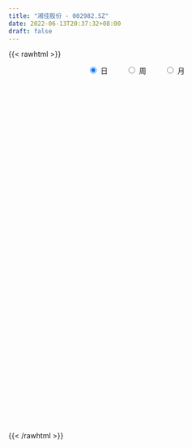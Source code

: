 ```yaml
---
title: "湘佳股份 - 002982.SZ"
date: 2022-06-13T20:37:32+08:00
draft: false
---
```

{{< rawhtml >}}
    <div style="text-align: center">
        <label style="padding: 1rem;"><input style="margin-right: .5rem" type="radio" name="period" value="D" checked onclick="period_change(this)">日</label>
        <label style="padding: 1rem;"><input style="margin-right: .5rem" type="radio" name="period" value="W" onclick="period_change(this)">周</label>
        <label style="padding: 1rem;"><input style="margin-right: .5rem" type="radio" name="period" value="M" onclick="period_change(this)">月</label>
    </div>
    <div id="chart" style="height: 700px;"></div> 
    <script type="text/javascript">
        const D_v = [71664.92,54381.73,57009.4,63678.57,65556.46,36294.51,55576.16,53961.82,37123.48,53969.13,37498.59,28318.88,40921.27,45836.59,27127.0,20465.94,25418.85,59645.73,41340.65,20780.97,20670.0,15195.52,23188.98,18756.12,19646.81,12614.23,18104.42,16184.98,19038.31,24141.13,37872.79,27958.24,35496.19,35588.22,46683.3,32727.32,22661.4,27366.14,28245.72,15890.71,9609.87,10662.15,10952.73,15532.63,18357.53,14159.56,14454.11,13141.37,17593.79,32019.32,21402.41,25419.51,23961.28,30502.07,23803.58,10720.23,19934.49,15429.0,28621.19,23489.93,17168.98,32831.71,43092.79,44538.85,26926.48,36420.63,28508.37,38403.25,28873.64,19639.04,11557.7,13184.63,20770.93,18543.77,11457.0,10052.63,12299.61,22560.64,22911.17,17269.11,16670.57,11833.38,12012.09,11750.21,9115.97,15209.76,17826.0,16173.97,9624.0,8027.5,9230.48,10479.0,7713.0,8958.3,12141.13,7567.83,7602.12,5204.01,10367.4,20093.02,18532.19,11545.0,8659.22,8131.34,9992.62,33775.49,15040.22,10686.43,14381.9,11043.08,8067.07,9566.23,8270.0,6561.24,9536.33,14647.36,18073.86,8711.58,11834.86,16536.0,10506.0,9552.0,20405.0,15578.0,18260.57,8909.24,10675.33,7111.69,13657.76,12452.12,10569.46,10507.11,25340.6,37965.18,41123.6,21875.78,25345.95,16003.35,18314.69,33910.01,22599.14,20177.42,18532.02,18107.16,13873.24,25609.66,31801.22,18725.96,12359.2,18471.44,12824.72,9770.02,11837.12,16869.3,38251.77,23382.99,20918.21,14572.52,18783.18,10605.62,12256.9,10221.35,12834.47,10477.52,8914.54,6462.58,10549.48,15614.12,14697.1,12182.85,8741.09,7574.67,10562.06,8811.47,6218.7,11225.49,14103.04,11095.0,7763.21,8374.92,13856.68,9945.9,15973.2,27880.06,14351.79,17408.88,8972.0,6372.03,8218.0,6912.0,4581.0,6544.76,7599.56,8666.37,7720.0,8824.0,6080.94,4227.72,6573.3,15712.53,10845.81,7509.76,7199.06,8881.06,6194.03,4590.9,2934.85,11064.0,9447.21,6779.09,5421.0,4011.0,4711.0,3634.81,7910.39,5807.7,5399.13,10286.52,8917.24,17696.54,7978.6,5078.7,5835.96,6966.0,4635.3,6386.24,8840.9,14178.7,8663.99,14769.68,6246.55,8329.69,5192.18,5075.68,5954.87,5429.0,5674.63,6314.57,6333.9,5967.26,4961.0,6716.0,6018.0,5855.34,4597.33,7551.9,10935.61,5797.74,8013.8,7509.0,27294.77,33933.43,23325.44,27973.08,18313.04,12155.27,10844.58,12991.58,16380.42,12830.59,7969.5,6604.58,8025.35,7162.59,7241.0,7482.8,6409.4,5707.41,19468.72,9443.73,15049.18,10041.95,6661.15,6645.67,5876.02,3962.79,8556.47,8711.33,6029.56,8762.75,9772.06,7299.52,5894.83,5045.02,7981.61,4828.5,9998.34,7441.5,6658.22,8574.42,10433.09,6847.86,6821.49,9139.02,6428.78,4199.54,4050.0,4263.91,17439.05,26900.93,13731.73,9905.93,9317.62,7659.01,7790.07,7937.84,7247.14,9266.94,10003.49,5715.93,8490.2,9190.95,5339.59,6782.33,7048.47,10955.67,6242.59,6211.58,11745.8,6749.6,7464.06,9458.77,6503.43,6867.08,7048.33,4092.64,26502.24,14547.21,7427.15,6442.65,11013.45,22322.19,12311.59,31432.93,22224.07,23275.1,34180.31,21739.56,16724.17,12938.16,18665.28,14319.08,28472.02,14296.74,10795.2,13994.64,17007.02,16290.26,13093.94,11714.2,19213.82,22456.07,17483.61,33080.74,37882.44,27813.08,14442.44,12569.15,13722.22,12376.33,12503.6,13465.18,15161.51,9486.32,12801.07,14880.76,12121.81,9494.33,10160.81,6530.47,10026.02,6687.46,10269.89,7799.2,20383.24,9829.22,50463.23,39944.73,17052.0,20777.73,40223.16,27007.6,17782.0,14161.0,11875.97,14185.0,12214.0,14712.45,14748.41,26219.94,22446.07,21503.28,15768.83,17575.0,11854.3,26763.3,47422.05,42882.13,32464.0,21777.69,34304.62,45773.91,24145.75,31889.21,30755.97,25126.0,31334.0,17220.01,29250.01,20582.94,13194.01,20768.42,14550.6,14255.0,18151.6,25487.9,13185.89,13858.8,27707.91,22189.03,10098.0,15171.0,11309.66,14005.01,11756.21,9860.58,12349.0,14614.0,20284.0,10422.41,10413.0,13496.9,12372.0,10946.34,11528.5,10616.32,10408.0,17980.15,13746.0,14523.79,14144.69,9664.23,9060.76,10630.64,9978.67,9437.75,8904.99,10624.88,21035.44,15985.21,17849.52,19909.31,19023.71,14076.6,10564.6,31827.0,22726.14,20920.79,23901.46,14710.1,13950.07,15687.5,22663.88,30566.43,48887.96,33064.77,34641.44,28535.08,22147.72,19596.65,16344.97,20412.99,41457.0,27477.43,15803.97,16152.16,20891.78,26454.17,18797.99,12973.93,17408.71,12368.0,10617.0,10699.36,8776.32,18914.7,20317.16,26175.53,16311.14,16213.72,12296.53,15810.67,16051.22,19240.09,18282.13,29120.67,14684.54,19330.22,14374.37,17638.95]
const D_histogram = [0.0,-0.2546324786,-0.2988324835,0.3643050908,0.7785113033,0.847278476,0.3895848866,0.1547076119,-0.0498062298,0.5062578629,0.6899531805,0.687126883,0.1945557052,-0.2936969783,-0.6610810702,-0.9619357537,-1.0467740708,-0.6007347672,-0.5529788219,-0.4108487034,-0.5281493458,-0.5230964729,-0.4289402448,-0.4194637438,-0.5608827888,-0.6554477124,-0.5693281363,-0.4893240807,-0.554077945,-0.7916979317,-0.489696781,0.0502974935,1.0703326643,1.898185738,1.6752607304,1.7518412319,1.4497341488,1.3376205539,0.4578014351,-0.1267720558,-0.4168623329,-0.6447034421,-0.7556589212,-0.8828168318,-1.0522954715,-1.042373305,-0.8166804601,-0.6220698224,-0.4455140721,0.0924767502,0.5286519123,0.790149041,1.1002363868,1.3096970988,1.1077170865,0.8588575847,0.6970021886,0.5212705555,0.7781875646,0.8168734577,0.8584762605,1.2098381731,1.4648641154,1.9842254363,2.0944305027,2.815764647,2.9103501794,1.8806469693,1.0785520161,0.3980796328,-0.2243665581,-0.7843219641,-0.6836545505,-0.373666158,-0.5758436863,-1.0462826421,-1.4229677836,-2.3847947484,-3.2171794033,-3.5722109831,-3.6676641401,-3.5002633872,-3.3839740387,-3.1436649002,-2.8265876776,-2.621544564,-2.6057295461,-2.3709190687,-2.2744241939,-2.107505954,-2.0663203368,-1.7733681557,-1.4162535289,-0.883806048,-0.2973550371,0.1314206521,0.2879821532,0.4131184728,0.6750680603,1.1293908445,1.1424687609,0.9031350545,0.7560368898,0.5763734713,-0.0699784024,-0.6314601988,-0.9806005417,-1.0842144387,-1.2328035911,-1.1526470822,-0.8930396236,-0.6627174544,-0.3458041673,-0.1059521771,0.1543157669,0.4969857824,0.526954199,0.5381210942,0.4367743074,0.4313202595,0.3595519689,0.4029624863,0.6959747536,1.0078707232,1.1693656445,1.2158884015,1.0689906297,0.955458129,1.0204127826,1.0077140975,0.9887468938,1.0373435789,1.2841966789,1.744744813,2.0130850437,2.1071983029,1.7856210313,1.55770931,1.5009253075,1.7819765857,1.8124490519,1.8575483236,1.6882374299,1.2606544397,0.8541060428,0.1718676634,-0.6292883913,-1.2937070856,-1.6157483185,-1.9496037997,-2.0991644397,-2.105271768,-1.9174294644,-1.2701610518,-0.6199634826,-0.3496840045,-0.0615907808,-0.0619209719,-0.345617371,-0.3981458445,-0.4744293487,-0.5617981714,-0.3962602853,-0.2108061966,-0.1133696172,-0.0102179079,0.0911318398,-0.006897821,-0.2400562735,-0.2930613744,-0.3560622579,-0.3720745549,-0.4833068663,-0.4673228904,-0.4530616028,-0.3413158419,-0.4294575032,-0.5651714161,-0.5697759906,-0.4293988004,-0.05009122,0.2237163586,0.6832930741,1.2202554423,1.4072022312,1.5640606721,1.4975433854,1.3255538003,1.271502277,1.0392277332,0.8703418074,0.6606260341,0.5701002977,0.4613620298,0.2884213049,-0.0541979622,-0.153232404,-0.2778466715,-0.4630204313,-0.6441186207,-0.5328175876,-0.4828209875,-0.3642792477,-0.2713381171,-0.2567707197,-0.3597897748,-0.3981867135,-0.1742647955,0.0068120996,0.030273127,-0.0412498692,-0.0363610768,-0.0513989836,-0.0454740902,-0.0802239054,-0.08166563,-0.0530343056,-0.0969167082,-0.111614069,-0.1471990883,-0.3206723163,-0.3888662299,-0.3470450148,-0.2523478626,-0.2220719158,-0.2453802571,-0.3241055946,-0.3510130076,-0.4115162889,-0.2662435521,-0.1464218111,-0.0382889637,-0.0311320987,-0.0652330592,-0.1296390838,-0.1225759688,-0.048472084,-0.0165327704,0.1111482447,0.2114814679,0.2653194469,0.2348958074,0.2433391828,0.261744706,0.2631348876,0.338703239,0.4541171091,0.5229643275,0.5208091993,0.5426383753,0.8304754696,0.8870680031,0.9424276009,1.0787564167,1.1547597982,1.0101994601,0.7913819492,0.5969534942,0.2683755038,-0.0874667691,-0.3081656543,-0.4101895045,-0.4915355822,-0.4600864853,-0.3878956671,-0.3460376575,-0.3392753036,-0.2992082526,-0.1209840328,-0.0605146886,-0.1158125716,-0.1479727308,-0.1846672934,-0.2276030384,-0.2136070453,-0.1820431271,-0.2364341891,-0.1938912134,-0.1351379514,-0.0281530274,0.0665041628,0.1010958344,0.0532379973,-0.0196594355,-0.1216157594,-0.1455426446,-0.197471908,-0.2810109924,-0.3978498851,-0.4940672458,-0.5054572838,-0.4880953175,-0.3727377472,-0.1788199381,-0.0564627535,0.0307105581,0.0675789996,0.0931667746,0.3513611162,0.5648761982,0.6147388141,0.5797102456,0.5934585914,0.5463613096,0.4783052325,0.3785302171,0.307276198,0.2326827834,0.2385101825,0.2256097944,0.2298511901,0.1036916452,-0.0103933261,-0.1504729289,-0.2110909246,-0.1512365629,-0.1482152849,-0.1066079606,-0.022332141,0.0300754722,0.0699036955,0.1040674515,0.0886185297,0.0611883436,0.0128689456,-0.0064728025,0.1178212027,0.157518624,0.0983565129,0.0924274515,0.1352802242,0.2642278352,0.2674684552,0.3500448581,0.3712834563,0.4586926128,0.6330027387,0.6737872372,0.6016797055,0.4771766985,0.2365657411,0.0743771197,0.1209226375,0.0920047222,0.044535612,0.0286691806,-0.0438422756,-0.0707372668,-0.122352828,-0.1277658731,-0.0749271623,0.0545813369,0.1269523204,0.2902536703,0.3392294727,0.2410937116,0.1383091728,0.1002250817,0.0208608358,-0.0445262608,-0.1276178689,-0.1290912795,-0.1154125898,-0.1380014092,-0.1237492503,-0.1870646844,-0.2786599323,-0.3646747774,-0.3914357716,-0.4202440648,-0.4823291042,-0.4760399445,-0.5116555279,-0.4875400353,-0.3297745607,-0.218288485,0.0879492124,0.3206718779,0.4235485559,0.5005851001,0.7234485107,0.7269913088,0.5976072828,0.5020086668,0.4218807,0.2608763594,0.0755329206,-0.0344735057,-0.0537624398,-0.0067614176,0.0499842788,0.1097491209,0.1476015404,0.0813306016,0.043706905,0.2103444726,0.5053668588,0.7404346999,0.8071276239,0.6129791413,0.7638131069,0.6285551728,0.5117293864,0.4548103906,0.3008171929,0.0710305384,-0.3449877699,-0.5622147299,-0.7359862925,-0.9789476751,-1.0805532537,-1.1355483989,-1.0550260377,-1.057944529,-0.9204212302,-0.6246782672,-0.3606321755,-0.1422363801,-0.0790877606,-0.242095959,-0.3258832807,-0.430824488,-0.4978690486,-0.5511894569,-0.5382495787,-0.5017377092,-0.5246121365,-0.5669976923,-0.6404344044,-0.5946451091,-0.5172919543,-0.3649570769,-0.2372347839,-0.1291793597,-0.0062737572,0.0812204354,0.0179414665,-0.1199703105,-0.1625022153,-0.0845778218,-0.0550231176,-0.1363433984,-0.0917694592,-0.0067910087,0.1354490424,0.2770964324,0.3867028692,0.4721522393,0.588597208,0.6908586055,0.6260468341,0.6231370627,0.6060662375,0.5758040117,0.5037243317,0.6480191438,0.5251371708,0.2949219381,0.1760306529,0.1244500332,0.0268576465,-0.0121944979,-0.1043772167,0.0151635329,0.1889934063,0.2041507521,0.0637121668,-0.2685042095,-0.610998447,-0.878684812,-0.9404962229,-1.0535947652,-1.0475573529,-0.9284006599,-0.8050146817,-0.6357479272,-0.4189829935,-0.1822171738,-0.0872249222,-0.0182277204,0.0876986059,0.1261411833,0.1435960651,0.1696283266,0.2088581018,0.3323230298,0.3054350248,0.3949821936,0.4083244753,0.3537658089,0.3301776788,0.342439684,0.3731958688,0.413719145,0.4655932944,0.586533635,0.5975823314,0.5907805332,0.5239371962,0.4849503522]
const D_fast = [0.0,-0.3182905983,-0.437198724,0.317015123,0.9258491613,1.206435953,0.8461385853,0.6499382135,0.4329728144,1.1156013728,1.4717849855,1.6407404087,1.1968081573,0.6351312292,0.1024768698,-0.4388617522,-0.785393587,-0.4895379751,-0.5800267354,-0.5406087927,-0.7899467716,-0.9156680169,-0.92874685,-1.024136285,-1.3057760271,-1.5642028789,-1.6204153368,-1.6627423014,-1.866015652,-2.3015601215,-2.1219831661,-1.5694145182,-0.2817961813,1.0206033269,1.2164935019,1.7310343114,1.7913607654,2.013652309,1.248283549,0.6320170442,0.2377111838,-0.1513057858,-0.4511759953,-0.7990381138,-1.2315906214,-1.4822617812,-1.4607390513,-1.4216458692,-1.3564686369,-0.795358627,-0.2270204869,0.232013902,0.8171603446,1.3540453313,1.4289945905,1.394849485,1.407244636,1.3618306417,1.813294542,2.0561987996,2.3124206675,2.9662421234,3.5874840945,4.6029017745,5.2367144665,6.6619897727,7.4841628498,6.9246213821,6.3921644329,5.8112119579,5.1326741274,4.3766382304,4.3063920064,4.5229638593,4.1768254095,3.4448157932,2.7123887058,1.1543630538,-0.4823164519,-1.7304007775,-2.7427699696,-3.4504350634,-4.1801392245,-4.7257463112,-5.115316008,-5.5656590353,-6.2012764039,-6.5591956938,-7.0313068674,-7.391265116,-7.866659583,-8.0170494408,-8.0139981962,-7.7025022274,-7.1903899757,-6.7287591235,-6.5002020841,-6.2717861463,-5.8410695437,-5.1043990484,-4.8057039418,-4.8192538845,-4.7773428268,-4.8129128775,-5.4767593517,-6.1961061979,-6.7903966762,-7.1650641829,-7.621854233,-7.8298594947,-7.793511942,-7.7288691364,-7.4984068911,-7.2850429452,-6.9861960594,-6.5192795984,-6.3575726321,-6.2118754632,-6.2040286732,-6.1016526563,-6.0835329547,-5.9393818157,-5.4723758599,-4.9085122096,-4.4546758771,-4.1041810198,-3.9838311342,-3.8584991026,-3.5384412533,-3.2992114141,-3.0709918944,-2.7630593146,-2.1951570447,-1.2984227075,-0.5268112158,0.0941016192,0.2189296053,0.3804452115,0.6988925359,1.4254379605,1.9090226897,2.4185090423,2.6712575061,2.5588381259,2.3658162396,1.7265447761,0.7680666235,-0.2197788422,-0.9457571547,-1.7670135858,-2.4413653357,-2.9737906061,-3.2653056685,-2.9355775189,-2.4403708203,-2.2575123434,-1.9848168148,-2.0006272489,-2.3707279908,-2.5227929254,-2.7176837668,-2.9455021323,-2.8790293175,-2.746276778,-2.6771826029,-2.5765853706,-2.4524526629,-2.552206779,-2.8453792998,-2.9716497443,-3.1236661924,-3.2326971281,-3.4647561561,-3.5656029027,-3.6646070158,-3.6381902154,-3.8336962525,-4.1107030194,-4.2577515916,-4.2247241015,-3.857939326,-3.5282026578,-2.8978026738,-2.055776445,-1.5170290983,-0.9691554893,-0.6612869297,-0.5018880647,-0.2380640188,-0.2105316293,-0.1618321033,-0.2063913681,-0.15439203,-0.1477897905,-0.2486251892,-0.6047939467,-0.7421364896,-0.936212425,-1.2371412926,-1.5792691371,-1.6011725009,-1.6718811477,-1.6444092198,-1.6193026185,-1.668927901,-1.8618943998,-1.9998380168,-1.8194822978,-1.6367023778,-1.6056730686,-1.6875085321,-1.6917100089,-1.7195976615,-1.7250412907,-1.7798470823,-1.8017052144,-1.7863324664,-1.854444046,-1.8970449241,-1.9694297155,-2.2230710226,-2.3884814936,-2.4334215323,-2.4018113457,-2.4270533779,-2.5117067834,-2.6714585196,-2.7861191844,-2.949501538,-2.8707896892,-2.7875734009,-2.6890127945,-2.6896389541,-2.7400481795,-2.836863975,-2.8604448522,-2.7984589884,-2.7706528673,-2.6151847911,-2.461981201,-2.3418133603,-2.3135130479,-2.2442348767,-2.1603931771,-2.0932192736,-1.9329751125,-1.704031965,-1.5044436647,-1.3763964931,-1.2189077234,-0.7234517616,-0.4450922274,-0.1541257293,0.2518921906,0.6165855217,0.7245750487,0.7036030251,0.6584129436,0.3969288292,0.019219864,-0.2785204349,-0.4830916612,-0.6873216344,-0.7708941589,-0.7956772574,-0.8403286622,-0.9183851342,-0.9531201463,-0.8051419348,-0.7598012627,-0.8440522886,-0.9132056305,-0.9960670165,-1.095903521,-1.1353092893,-1.1492561528,-1.2627557621,-1.2686855898,-1.2437168156,-1.1437701485,-1.0324869175,-0.9726212874,-1.0071696252,-1.0849819169,-1.2173421805,-1.277654727,-1.3789519673,-1.5327437998,-1.7490451638,-1.968779336,-2.1065336949,-2.211195558,-2.1890224244,-2.0398095999,-1.9315681037,-1.8367171525,-1.7829539611,-1.7340744925,-1.3880398718,-1.0333057403,-0.8297584209,-0.7198594279,-0.5577464343,-0.4682533887,-0.4167331577,-0.4218756187,-0.4163105883,-0.4327333071,-0.3672783624,-0.3237763019,-0.2620721087,-0.3623087423,-0.4789920451,-0.6566898802,-0.770080607,-0.748035386,-0.7820679293,-0.7671125951,-0.6884198108,-0.6284933295,-0.5711891823,-0.5110085635,-0.5043028528,-0.516435953,-0.5615381146,-0.5824980633,-0.4287487575,-0.3496716801,-0.3842446631,-0.3670668615,-0.2903940328,-0.095389463,-0.0252817292,0.1448058882,0.2588653504,0.4609476602,0.7935084708,1.0027397786,1.0810521732,1.0758433409,0.8943738188,0.7507794773,0.8275556545,0.8216389197,0.7853037125,0.7766045762,0.6931325512,0.6485532433,0.566349475,0.5289949617,0.5631018819,0.7062557153,0.810364779,1.0462295464,1.180012717,1.1421503838,1.0739431382,1.0609153175,0.9867662806,0.9102476188,0.7952515434,0.7615053129,0.7463308553,0.6892416836,0.6725565298,0.5624749247,0.4012146936,0.2240311543,0.0994112171,-0.0344580923,-0.2171254077,-0.3298462342,-0.4933756996,-0.5911452158,-0.5158233813,-0.4589094268,-0.1306844263,0.1822062086,0.3909700256,0.5931528448,0.9968783831,1.1821690084,1.2021868031,1.2320903538,1.2574325619,1.1616473112,0.9951871026,0.8765622999,0.8438327558,0.8891434236,0.9583851897,1.0455873121,1.1203401166,1.0744018282,1.0477048578,1.2669285436,1.6882926445,2.1084691606,2.3769439905,2.3360402933,2.6778275357,2.6997083947,2.710814955,2.7675985568,2.6888096573,2.4767806374,1.9745153867,1.6167347442,1.2589666084,0.7712683071,0.399524415,0.0606421701,-0.1225919781,-0.3899966016,-0.4825786104,-0.3430052142,-0.1691171664,0.013719534,0.0570962134,-0.1664359747,-0.3316941167,-0.544341446,-0.7358532687,-0.9269710412,-1.0485935577,-1.1375161156,-1.2915435769,-1.4756785558,-1.709223869,-1.812095851,-1.8640656848,-1.8029700766,-1.7345564796,-1.6587958953,-1.5374587321,-1.4296594307,-1.4884530329,-1.6563573876,-1.7395148462,-1.6827349082,-1.6669359834,-1.7823421137,-1.7607105393,-1.677429841,-1.5013275293,-1.2904060312,-1.0841238771,-0.8806364472,-0.6170421765,-0.3420661276,-0.2503661905,-0.0974916962,0.036954038,0.1506428151,0.204494218,0.5107938161,0.5191961358,0.3627113876,0.2878277656,0.2673596542,0.1764816792,0.1343809103,0.0161038873,0.1394355202,0.3605137451,0.4267087789,0.3021982353,-0.0971441933,-0.5923880426,-1.0797456106,-1.3766810772,-1.7531783108,-2.0090302367,-2.1219737087,-2.199841401,-2.1895116282,-2.0774924429,-1.8862809167,-1.8130948956,-1.7486546239,-1.6208036461,-1.5508257729,-1.4974718749,-1.4290325317,-1.3375882311,-1.1310425457,-1.0815717944,-0.8932790772,-0.7778556767,-0.7439728909,-0.6850166012,-0.5871446751,-0.463089523,-0.3191364606,-0.1508639877,0.1167097617,0.2771540409,0.4180473761,0.4821883381,0.5644390822]
const D_slow = [0.0,-0.0636581197,-0.1383662405,-0.0472899678,0.147337858,0.359157477,0.4565536987,0.4952306016,0.4827790442,0.6093435099,0.781831805,0.9536135258,1.0022524521,0.9288282075,0.76355794,0.5230740016,0.2613804838,0.111196792,-0.0270479134,-0.1297600893,-0.2617974258,-0.392571544,-0.4998066052,-0.6046725411,-0.7448932383,-0.9087551664,-1.0510872005,-1.1734182207,-1.3119377069,-1.5098621899,-1.6322863851,-1.6197120117,-1.3521288456,-0.8775824111,-0.4587672285,-0.0208069205,0.3416266167,0.6760317551,0.7904821139,0.7587891,0.6545735167,0.4933976562,0.3044829259,0.083778718,-0.1792951499,-0.4398884762,-0.6440585912,-0.7995760468,-0.9109545648,-0.8878353772,-0.7556723992,-0.5581351389,-0.2830760422,0.0443482325,0.3212775041,0.5359919003,0.7102424474,0.8405600863,1.0351069774,1.2393253419,1.453944407,1.7564039503,2.1226199791,2.6186763382,3.1422839639,3.8462251256,4.5738126705,5.0439744128,5.3136124168,5.413132325,5.3570406855,5.1609601945,4.9900465569,4.8966300173,4.7526690958,4.4910984352,4.1353564894,3.5391578022,2.7348629514,1.8418102056,0.9248941706,0.0498283238,-0.7961651859,-1.5820814109,-2.2887283303,-2.9441144713,-3.5955468578,-4.188276625,-4.7568826735,-5.283759162,-5.8003392462,-6.2436812851,-6.5977446674,-6.8186961794,-6.8930349386,-6.8601797756,-6.7881842373,-6.6849046191,-6.516137604,-6.2337898929,-5.9481727027,-5.722388939,-5.5333797166,-5.3892863488,-5.4067809494,-5.5646459991,-5.8097961345,-6.0808497442,-6.3890506419,-6.6772124125,-6.9004723184,-7.066151682,-7.1526027238,-7.1790907681,-7.1405118264,-7.0162653808,-6.884526831,-6.7499965575,-6.6408029806,-6.5329729158,-6.4430849235,-6.342344302,-6.1683506136,-5.9163829328,-5.6240415216,-5.3200694213,-5.0528217638,-4.8139572316,-4.5588540359,-4.3069255116,-4.0597387881,-3.8004028934,-3.4793537237,-3.0431675204,-2.5398962595,-2.0130966838,-1.566691426,-1.1772640985,-0.8020327716,-0.3565386252,0.0965736378,0.5609607187,0.9830200762,1.2981836861,1.5117101968,1.5546771127,1.3973550148,1.0739282434,0.6699911638,0.1825902139,-0.342200896,-0.868518838,-1.3478762041,-1.6654164671,-1.8204073377,-1.9078283388,-1.923226034,-1.938706277,-2.0251106198,-2.1246470809,-2.2432544181,-2.3837039609,-2.4827690322,-2.5354705814,-2.5638129857,-2.5663674627,-2.5435845027,-2.545308958,-2.6053230263,-2.6785883699,-2.7676039344,-2.8606225732,-2.9814492897,-3.0982800123,-3.211545413,-3.2968743735,-3.4042387493,-3.5455316033,-3.687975601,-3.7953253011,-3.8078481061,-3.7519190164,-3.5810957479,-3.2760318873,-2.9242313295,-2.5332161615,-2.1588303151,-1.827441865,-1.5095662958,-1.2497593625,-1.0321739106,-0.8670174021,-0.7244923277,-0.6091518203,-0.537046494,-0.5505959846,-0.5889040856,-0.6583657535,-0.7741208613,-0.9351505164,-1.0683549133,-1.1890601602,-1.2801299721,-1.3479645014,-1.4121571813,-1.502104625,-1.6016513034,-1.6452175023,-1.6435144774,-1.6359461956,-1.6462586629,-1.6553489321,-1.668198678,-1.6795672005,-1.6996231769,-1.7200395844,-1.7332981608,-1.7575273378,-1.7854308551,-1.8222306272,-1.9023987063,-1.9996152637,-2.0863765174,-2.1494634831,-2.204981462,-2.2663265263,-2.347352925,-2.4351061769,-2.5379852491,-2.6045461371,-2.6411515899,-2.6507238308,-2.6585068555,-2.6748151203,-2.7072248912,-2.7378688834,-2.7499869044,-2.754120097,-2.7263330358,-2.6734626689,-2.6071328071,-2.5484088553,-2.4875740596,-2.4221378831,-2.3563541612,-2.2716783514,-2.1581490742,-2.0274079923,-1.8972056924,-1.7615460986,-1.5539272312,-1.3321602305,-1.0965533302,-0.8268642261,-0.5381742765,-0.2856244115,-0.0877789242,0.0614594494,0.1285533254,0.1066866331,0.0296452195,-0.0729021566,-0.1957860522,-0.3108076735,-0.4077815903,-0.4942910047,-0.5791098306,-0.6539118937,-0.6841579019,-0.6992865741,-0.728239717,-0.7652328997,-0.8113997231,-0.8683004826,-0.921702244,-0.9672130257,-1.026321573,-1.0747943764,-1.1085788642,-1.1156171211,-1.0989910804,-1.0737171218,-1.0604076224,-1.0653224813,-1.0957264212,-1.1321120823,-1.1814800593,-1.2517328074,-1.3511952787,-1.4747120901,-1.6010764111,-1.7231002405,-1.8162846773,-1.8609896618,-1.8751053502,-1.8674277106,-1.8505329607,-1.8272412671,-1.739400988,-1.5981819385,-1.444497235,-1.2995696736,-1.1512050257,-1.0146146983,-0.8950383902,-0.8004058359,-0.7235867864,-0.6654160905,-0.6057885449,-0.5493860963,-0.4919232988,-0.4660003875,-0.468598719,-0.5062169512,-0.5589896824,-0.5967988231,-0.6338526444,-0.6605046345,-0.6660876698,-0.6585688017,-0.6410928778,-0.6150760149,-0.5929213825,-0.5776242966,-0.5744070602,-0.5760252608,-0.5465699602,-0.5071903042,-0.482601176,-0.4594943131,-0.425674257,-0.3596172982,-0.2927501844,-0.2052389699,-0.1124181058,0.0022550474,0.1605057321,0.3289525414,0.4793724677,0.5986666424,0.6578080776,0.6764023576,0.706633017,0.7296341975,0.7407681005,0.7479353957,0.7369748268,0.7192905101,0.688702303,0.6567608348,0.6380290442,0.6516743784,0.6834124585,0.7559758761,0.8407832443,0.9010566722,0.9356339654,0.9606902358,0.9659054448,0.9547738796,0.9228694124,0.8905965925,0.861743445,0.8272430927,0.7963057802,0.7495396091,0.679874626,0.5887059316,0.4908469887,0.3857859725,0.2652036965,0.1461937104,0.0182798284,-0.1036051805,-0.1860488206,-0.2406209419,-0.2186336388,-0.1384656693,-0.0325785303,0.0925677447,0.2734298724,0.4551776996,0.6045795203,0.730081687,0.835551862,0.9007709518,0.919654182,0.9110358056,0.8975951956,0.8959048412,0.9084009109,0.9358381911,0.9727385762,0.9930712266,1.0039979529,1.056584071,1.1829257857,1.3680344607,1.5698163667,1.723061152,1.9140144287,2.0711532219,2.1990855685,2.3127881662,2.3879924644,2.405750099,2.3195031565,2.1789494741,1.9949529009,1.7502159822,1.4800776687,1.196190569,0.9324340596,0.6679479273,0.4378426198,0.281673053,0.1915150091,0.1559559141,0.1361839739,0.0756599842,-0.005810836,-0.113516958,-0.2379842201,-0.3757815843,-0.510343979,-0.6357784063,-0.7669314404,-0.9086808635,-1.0687894646,-1.2174507419,-1.3467737305,-1.4380129997,-1.4973216957,-1.5296165356,-1.5311849749,-1.5108798661,-1.5063944994,-1.5363870771,-1.5770126309,-1.5981570864,-1.6119128658,-1.6459987153,-1.6689410801,-1.6706388323,-1.6367765717,-1.5675024636,-1.4708267463,-1.3527886865,-1.2056393845,-1.0329247331,-0.8764130246,-0.7206287589,-0.5691121995,-0.4251611966,-0.2992301137,-0.1372253277,-0.005941035,0.0677894495,0.1117971127,0.142909621,0.1496240327,0.1465754082,0.120481104,0.1242719872,0.1715203388,0.2225580268,0.2384860685,0.1713600162,0.0186104044,-0.2010607986,-0.4361848543,-0.6995835456,-0.9614728838,-1.1935730488,-1.3948267192,-1.553763701,-1.6585094494,-1.7040637429,-1.7258699734,-1.7304269035,-1.708502252,-1.6769669562,-1.64106794,-1.5986608583,-1.5464463329,-1.4633655754,-1.3870068192,-1.2882612708,-1.186180152,-1.0977386998,-1.0151942801,-0.9295843591,-0.8362853919,-0.7328556056,-0.616457282,-0.4698238733,-0.3204282904,-0.1727331571,-0.0417488581,0.07948873]
const D_data = [['2020-05-21', 100.6, 108.0, 100.55, 109.2],['2020-05-22', 107.02, 104.01, 102.69, 109.97],['2020-05-25', 102.2, 105.6, 98.28, 109.5],['2020-05-26', 105.91, 116.16, 103.8, 116.16],['2020-05-27', 116.56, 116.43, 113.5, 121.9],['2020-05-28', 113.7, 114.1, 112.49, 116.65],['2020-05-29', 113.47, 107.0, 106.98, 115.88],['2020-06-01', 104.6, 108.2, 101.65, 111.73],['2020-06-02', 107.01, 107.5, 105.0, 112.39],['2020-06-03', 108.2, 118.25, 105.73, 118.25],['2020-06-04', 117.0, 116.17, 112.71, 119.49],['2020-06-05', 115.03, 115.0, 112.7, 117.25],['2020-06-08', 115.08, 108.01, 105.79, 116.08],['2020-06-09', 107.32, 105.5, 99.96, 107.4],['2020-06-10', 104.0, 104.43, 103.22, 106.94],['2020-06-11', 103.5, 102.89, 102.23, 105.32],['2020-06-12', 100.49, 103.8, 100.02, 104.99],['2020-06-15', 104.0, 110.8, 104.0, 114.18],['2020-06-16', 109.02, 106.69, 105.18, 109.02],['2020-06-17', 106.0, 107.99, 105.18, 108.69],['2020-06-18', 106.79, 104.4, 104.22, 108.18],['2020-06-19', 104.0, 105.16, 102.62, 106.2],['2020-06-22', 107.02, 106.1, 103.36, 109.15],['2020-06-23', 104.7, 104.9, 103.5, 106.58],['2020-06-24', 104.6, 102.16, 101.45, 105.47],['2020-06-29', 100.99, 101.5, 100.39, 102.88],['2020-06-30', 101.77, 103.11, 100.71, 103.8],['2020-07-01', 102.52, 102.9, 101.19, 103.55],['2020-07-02', 102.28, 100.53, 100.36, 102.3],['2020-07-03', 99.53, 96.8, 95.4, 99.54],['2020-07-06', 99.75, 103.0, 99.74, 106.15],['2020-07-07', 104.0, 107.86, 101.6, 112.0],['2020-07-08', 108.01, 118.35, 108.0, 118.38],['2020-07-09', 119.2, 121.99, 117.2, 123.49],['2020-07-10', 119.05, 111.8, 111.5, 119.05],['2020-07-13', 112.0, 116.5, 109.21, 116.52],['2020-07-14', 116.5, 112.45, 109.7, 116.6],['2020-07-15', 112.64, 114.9, 111.17, 118.0],['2020-07-16', 114.8, 103.41, 103.41, 114.89],['2020-07-17', 101.0, 103.38, 100.11, 104.41],['2020-07-20', 103.65, 104.58, 102.34, 105.2],['2020-07-21', 105.64, 103.61, 102.66, 106.2],['2020-07-22', 103.51, 103.65, 101.95, 104.54],['2020-07-23', 102.1, 102.17, 99.12, 103.3],['2020-07-24', 102.13, 100.05, 98.92, 105.2],['2020-07-27', 100.0, 100.98, 95.0, 101.59],['2020-07-28', 100.9, 103.5, 100.35, 103.95],['2020-07-29', 103.35, 103.57, 101.25, 103.57],['2020-07-30', 103.22, 103.8, 102.6, 106.58],['2020-07-31', 102.4, 110.0, 98.92, 113.8],['2020-08-03', 111.15, 111.5, 109.11, 112.79],['2020-08-04', 111.8, 111.64, 110.2, 117.01],['2020-08-05', 110.0, 114.5, 107.59, 115.3],['2020-08-06', 114.9, 115.6, 113.01, 119.89],['2020-08-07', 114.89, 111.46, 108.09, 114.89],['2020-08-10', 110.05, 110.5, 108.0, 112.2],['2020-08-11', 110.9, 111.19, 110.05, 115.38],['2020-08-12', 110.0, 110.7, 108.75, 113.48],['2020-08-13', 110.5, 117.0, 110.42, 119.0],['2020-08-14', 115.2, 115.87, 112.2, 118.89],['2020-08-17', 117.0, 116.99, 114.33, 118.87],['2020-08-18', 117.8, 123.0, 115.5, 124.88],['2020-08-19', 121.6, 124.79, 121.15, 135.0],['2020-08-20', 125.99, 131.93, 123.32, 135.3],['2020-08-21', 130.69, 130.56, 128.0, 133.99],['2020-08-24', 129.0, 142.95, 128.51, 142.96],['2020-08-25', 140.12, 140.21, 139.1, 148.2],['2020-08-26', 140.25, 126.19, 126.19, 144.0],['2020-08-27', 123.53, 126.0, 118.0, 127.58],['2020-08-28', 124.0, 124.86, 121.68, 126.0],['2020-08-31', 124.77, 122.89, 122.58, 127.99],['2020-09-01', 122.3, 120.81, 118.28, 123.98],['2020-09-02', 121.61, 127.98, 121.03, 128.18],['2020-09-03', 127.0, 132.0, 124.3, 133.58],['2020-09-04', 129.01, 126.18, 125.11, 131.48],['2020-09-07', 126.11, 121.0, 120.52, 127.19],['2020-09-08', 120.91, 119.5, 115.5, 124.78],['2020-09-09', 116.47, 107.55, 107.55, 116.47],['2020-09-10', 106.18, 102.5, 100.66, 108.0],['2020-09-11', 101.1, 102.86, 98.0, 103.28],['2020-09-14', 101.99, 102.18, 101.46, 106.0],['2020-09-15', 102.06, 102.86, 100.0, 104.0],['2020-09-16', 102.84, 100.17, 99.25, 102.86],['2020-09-17', 99.8, 99.9, 97.2, 100.85],['2020-09-18', 99.99, 99.7, 98.48, 100.98],['2020-09-21', 99.6, 97.15, 95.6, 99.6],['2020-09-22', 96.01, 92.81, 91.29, 97.0],['2020-09-23', 92.91, 93.68, 89.98, 94.18],['2020-09-24', 92.4, 90.34, 90.3, 92.74],['2020-09-25', 91.1, 89.46, 89.18, 91.87],['2020-09-28', 89.53, 85.98, 85.8, 90.39],['2020-09-29', 87.27, 87.64, 86.57, 88.88],['2020-09-30', 87.94, 88.01, 87.46, 88.8],['2020-10-09', 88.72, 90.74, 88.72, 90.82],['2020-10-12', 90.68, 93.0, 90.02, 93.3],['2020-10-13', 92.86, 92.73, 91.5, 93.6],['2020-10-14', 92.0, 90.1, 89.85, 92.6],['2020-10-15', 90.1, 89.79, 89.0, 91.39],['2020-10-16', 89.5, 92.05, 89.2, 92.31],['2020-10-19', 91.32, 96.22, 91.32, 98.75],['2020-10-20', 95.65, 92.0, 89.03, 96.98],['2020-10-21', 92.3, 88.21, 88.08, 93.0],['2020-10-22', 89.73, 88.18, 88.0, 90.66],['2020-10-23', 88.1, 86.64, 86.2, 90.08],['2020-10-26', 84.25, 77.98, 77.98, 84.25],['2020-10-27', 73.4, 74.7, 73.0, 77.46],['2020-10-28', 75.26, 73.43, 73.4, 75.99],['2020-10-29', 72.0, 73.6, 71.5, 73.95],['2020-10-30', 73.6, 70.53, 70.5, 73.8],['2020-11-02', 69.99, 71.32, 69.66, 72.16],['2020-11-03', 71.8, 72.7, 70.71, 72.8],['2020-11-04', 72.71, 72.04, 71.71, 74.45],['2020-11-05', 72.04, 73.19, 71.81, 73.69],['2020-11-06', 73.0, 72.53, 72.01, 73.84],['2020-11-09', 72.43, 73.14, 72.43, 73.99],['2020-11-10', 73.68, 75.06, 72.76, 75.6],['2020-11-11', 75.0, 71.57, 70.67, 75.81],['2020-11-12', 71.0, 70.9, 70.29, 72.0],['2020-11-13', 70.54, 68.68, 68.41, 70.9],['2020-11-16', 69.26, 69.0, 67.91, 70.46],['2020-11-17', 69.26, 67.35, 66.71, 69.59],['2020-11-18', 68.18, 68.11, 67.5, 69.8],['2020-11-19', 68.16, 71.7, 66.93, 72.85],['2020-11-20', 71.03, 73.4, 70.08, 73.78],['2020-11-23', 73.61, 72.85, 71.17, 76.0],['2020-11-24', 72.03, 72.15, 71.0, 73.45],['2020-11-25', 72.6, 69.63, 69.37, 73.25],['2020-11-26', 69.65, 69.45, 68.5, 70.5],['2020-11-27', 69.95, 71.68, 69.58, 72.66],['2020-11-30', 72.02, 71.03, 70.99, 73.6],['2020-12-01', 70.1, 71.07, 69.88, 71.49],['2020-12-02', 70.91, 72.25, 70.71, 72.37],['2020-12-03', 71.96, 75.95, 70.65, 76.0],['2020-12-04', 75.94, 81.3, 75.2, 82.69],['2020-12-07', 80.48, 81.98, 79.21, 87.16],['2020-12-08', 80.51, 82.11, 80.51, 83.2],['2020-12-09', 82.05, 77.59, 77.59, 82.45],['2020-12-10', 76.66, 78.42, 76.29, 80.65],['2020-12-11', 77.85, 80.88, 77.21, 81.0],['2020-12-14', 80.64, 86.96, 79.28, 86.97],['2020-12-15', 86.9, 86.09, 85.21, 88.5],['2020-12-16', 86.17, 88.0, 85.28, 88.6],['2020-12-17', 87.52, 86.51, 85.62, 88.99],['2020-12-18', 85.79, 83.0, 82.0, 86.84],['2020-12-21', 83.25, 82.05, 81.36, 83.88],['2020-12-22', 81.45, 76.27, 75.9, 82.68],['2020-12-23', 75.25, 70.78, 68.85, 75.25],['2020-12-24', 69.8, 67.92, 67.5, 69.8],['2020-12-25', 67.46, 68.49, 67.08, 70.53],['2020-12-28', 67.43, 65.19, 65.0, 69.43],['2020-12-29', 65.08, 64.55, 62.56, 65.78],['2020-12-30', 64.85, 64.15, 63.0, 64.85],['2020-12-31', 64.16, 65.3, 63.6, 66.35],['2021-01-04', 65.65, 71.83, 65.56, 71.83],['2021-01-05', 74.01, 74.38, 73.59, 79.01],['2021-01-06', 73.5, 71.46, 70.61, 73.96],['2021-01-07', 72.0, 72.76, 71.0, 74.68],['2021-01-08', 70.39, 69.6, 68.9, 71.2],['2021-01-11', 69.61, 64.83, 64.0, 69.61],['2021-01-12', 64.96, 66.22, 64.66, 66.76],['2021-01-13', 65.91, 64.91, 63.74, 66.0],['2021-01-14', 64.92, 63.58, 63.11, 64.97],['2021-01-15', 64.4, 66.23, 64.0, 66.59],['2021-01-18', 66.91, 66.83, 65.68, 68.24],['2021-01-19', 66.8, 66.0, 64.6, 67.0],['2021-01-20', 66.0, 66.2, 65.03, 66.57],['2021-01-21', 65.9, 66.4, 65.33, 66.52],['2021-01-22', 66.31, 63.58, 63.05, 66.31],['2021-01-25', 62.59, 60.52, 60.01, 62.75],['2021-01-26', 60.89, 61.41, 60.5, 63.0],['2021-01-27', 61.41, 60.32, 59.94, 61.45],['2021-01-28', 59.8, 60.0, 58.26, 61.35],['2021-01-29', 60.36, 57.7, 57.57, 60.49],['2021-02-01', 57.6, 58.22, 56.12, 59.3],['2021-02-02', 58.62, 57.46, 57.19, 58.94],['2021-02-03', 57.45, 58.24, 56.41, 58.85],['2021-02-04', 57.1, 55.01, 53.29, 57.7],['2021-02-05', 55.1, 52.91, 52.9, 56.52],['2021-02-08', 52.77, 53.2, 52.09, 53.92],['2021-02-09', 53.11, 54.45, 52.6, 54.65],['2021-02-10', 54.65, 58.12, 54.29, 59.07],['2021-02-18', 58.49, 58.1, 57.5, 59.74],['2021-02-19', 58.15, 62.26, 57.24, 62.6],['2021-02-22', 62.5, 66.21, 62.5, 68.49],['2021-02-23', 64.63, 64.4, 64.23, 68.31],['2021-02-24', 63.2, 65.76, 62.91, 68.41],['2021-02-25', 65.39, 64.1, 64.01, 66.87],['2021-02-26', 62.8, 62.98, 62.26, 64.45],['2021-03-01', 62.5, 64.65, 62.4, 64.8],['2021-03-02', 64.08, 62.37, 61.8, 64.89],['2021-03-03', 62.0, 62.68, 61.99, 63.12],['2021-03-04', 62.9, 61.62, 61.21, 62.9],['2021-03-05', 61.02, 62.68, 60.42, 63.39],['2021-03-08', 62.98, 62.23, 62.01, 65.0],['2021-03-09', 61.62, 60.88, 58.0, 62.75],['2021-03-10', 61.1, 57.37, 56.91, 61.93],['2021-03-11', 57.39, 59.06, 55.5, 59.5],['2021-03-12', 59.09, 57.87, 57.26, 59.09],['2021-03-15', 57.87, 55.87, 55.0, 57.89],['2021-03-16', 53.74, 54.36, 51.51, 54.9],['2021-03-17', 55.22, 57.22, 54.44, 57.58],['2021-03-18', 56.98, 56.32, 55.8, 57.65],['2021-03-19', 55.3, 57.12, 54.67, 57.4],['2021-03-22', 56.68, 56.93, 56.4, 59.88],['2021-03-23', 56.33, 55.83, 55.7, 57.37],['2021-03-24', 54.62, 53.66, 53.61, 55.64],['2021-03-25', 52.81, 53.56, 52.81, 54.44],['2021-03-26', 53.57, 56.89, 53.57, 57.66],['2021-03-29', 56.9, 57.15, 56.69, 59.15],['2021-03-30', 58.23, 55.51, 55.43, 58.68],['2021-03-31', 55.52, 53.95, 53.85, 55.54],['2021-04-01', 53.95, 54.46, 53.55, 54.7],['2021-04-02', 54.47, 53.91, 53.21, 54.5],['2021-04-06', 53.8, 53.87, 53.1, 54.13],['2021-04-07', 53.86, 52.99, 52.56, 53.98],['2021-04-08', 52.99, 53.0, 52.7, 53.71],['2021-04-09', 52.88, 53.15, 51.8, 53.17],['2021-04-12', 53.1, 51.89, 51.8, 54.84],['2021-04-13', 51.9, 51.76, 50.81, 52.89],['2021-04-14', 49.15, 51.0, 47.15, 51.6],['2021-04-15', 50.19, 48.25, 48.16, 50.49],['2021-04-16', 47.82, 48.35, 47.8, 48.64],['2021-04-19', 48.36, 49.07, 47.88, 49.2],['2021-04-20', 48.7, 49.56, 48.52, 50.5],['2021-04-21', 49.49, 48.59, 48.51, 49.95],['2021-04-22', 48.49, 47.43, 47.38, 48.79],['2021-04-23', 47.25, 45.9, 45.45, 47.42],['2021-04-26', 43.85, 45.65, 43.85, 46.3],['2021-04-27', 45.31, 44.33, 44.12, 45.31],['2021-04-28', 43.87, 46.5, 43.38, 46.5],['2021-04-29', 46.49, 46.36, 45.61, 46.68],['2021-04-30', 46.0, 46.38, 44.74, 46.89],['2021-05-06', 46.03, 45.02, 45.0, 46.03],['2021-05-07', 44.82, 44.01, 44.01, 45.47],['2021-05-10', 44.2, 42.9, 42.51, 44.94],['2021-05-11', 42.8, 43.15, 42.48, 43.9],['2021-05-12', 42.99, 43.75, 42.8, 44.37],['2021-05-13', 43.94, 43.09, 42.71, 44.13],['2021-05-14', 43.0, 44.37, 43.0, 44.37],['2021-05-17', 44.91, 44.39, 43.8, 45.0],['2021-05-18', 44.42, 44.04, 43.9, 44.97],['2021-05-19', 43.5, 42.88, 42.62, 43.9],['2021-05-20', 42.85, 43.14, 42.42, 43.33],['2021-05-21', 43.01, 43.19, 42.63, 44.24],['2021-05-24', 43.19, 42.9, 42.86, 43.71],['2021-05-25', 42.84, 43.95, 42.42, 44.16],['2021-05-26', 43.9, 44.97, 43.57, 45.3],['2021-05-27', 44.82, 44.98, 44.65, 45.32],['2021-05-28', 45.35, 44.41, 44.1, 45.88],['2021-05-31', 44.22, 44.93, 43.46, 45.0],['2021-06-01', 44.86, 49.42, 44.85, 49.42],['2021-06-02', 49.96, 47.94, 47.57, 49.96],['2021-06-03', 47.24, 48.79, 47.24, 49.19],['2021-06-04', 47.99, 51.0, 47.32, 52.0],['2021-06-07', 50.99, 51.62, 49.31, 51.96],['2021-06-08', 51.33, 49.48, 49.48, 51.55],['2021-06-09', 49.68, 48.26, 48.15, 49.68],['2021-06-10', 48.27, 48.0, 47.3, 48.72],['2021-06-11', 47.97, 45.26, 45.26, 47.99],['2021-06-15', 45.15, 43.15, 43.0, 45.18],['2021-06-16', 42.9, 43.13, 42.85, 44.2],['2021-06-17', 43.26, 43.45, 43.0, 43.78],['2021-06-18', 43.38, 42.83, 42.03, 43.38],['2021-06-21', 42.53, 43.69, 42.49, 44.09],['2021-06-22', 43.69, 44.09, 43.35, 44.37],['2021-06-23', 44.0, 43.66, 43.35, 44.46],['2021-06-24', 43.49, 43.0, 42.65, 43.5],['2021-06-25', 43.11, 43.2, 42.66, 43.55],['2021-06-28', 44.0, 45.26, 43.9, 47.08],['2021-06-29', 45.27, 44.26, 44.05, 45.29],['2021-06-30', 44.3, 42.65, 42.5, 44.58],['2021-07-01', 42.99, 42.49, 41.88, 43.5],['2021-07-02', 42.27, 42.0, 41.9, 43.3],['2021-07-05', 42.08, 41.42, 41.12, 42.48],['2021-07-06', 41.42, 41.75, 41.0, 41.97],['2021-07-07', 41.49, 41.8, 41.35, 41.94],['2021-07-08', 41.72, 40.35, 40.33, 41.78],['2021-07-09', 40.37, 41.21, 40.1, 41.88],['2021-07-12', 41.26, 41.4, 40.4, 41.59],['2021-07-13', 41.38, 42.23, 41.08, 42.4],['2021-07-14', 41.3, 42.48, 41.3, 43.16],['2021-07-15', 42.29, 41.99, 41.61, 43.29],['2021-07-16', 41.99, 40.83, 40.81, 42.0],['2021-07-19', 40.6, 40.05, 39.91, 40.9],['2021-07-20', 39.88, 39.0, 38.8, 39.98],['2021-07-21', 38.88, 39.37, 38.88, 39.48],['2021-07-22', 39.36, 38.51, 38.41, 39.69],['2021-07-23', 38.51, 37.38, 37.35, 38.8],['2021-07-26', 37.01, 35.96, 35.74, 37.36],['2021-07-27', 36.03, 35.08, 34.9, 36.24],['2021-07-28', 34.95, 35.23, 33.81, 35.46],['2021-07-29', 35.58, 34.97, 34.91, 35.91],['2021-07-30', 34.6, 35.96, 34.03, 36.0],['2021-08-02', 35.83, 37.3, 35.21, 37.76],['2021-08-03', 37.21, 36.9, 36.69, 37.81],['2021-08-04', 37.2, 36.75, 36.34, 37.22],['2021-08-05', 36.68, 36.23, 36.22, 37.09],['2021-08-06', 36.23, 36.06, 35.37, 36.55],['2021-08-09', 35.91, 39.67, 35.58, 39.67],['2021-08-10', 40.02, 40.52, 38.67, 41.69],['2021-08-11', 40.49, 39.44, 39.3, 40.5],['2021-08-12', 39.46, 38.7, 38.68, 40.98],['2021-08-13', 38.7, 39.55, 38.19, 39.8],['2021-08-16', 39.0, 39.0, 38.88, 40.0],['2021-08-17', 38.5, 38.7, 37.58, 39.56],['2021-08-18', 38.6, 38.07, 37.88, 38.89],['2021-08-19', 37.82, 38.13, 37.55, 38.4],['2021-08-20', 38.14, 37.81, 36.76, 38.37],['2021-08-23', 37.6, 38.73, 37.37, 39.0],['2021-08-24', 38.8, 38.58, 38.4, 39.18],['2021-08-25', 38.5, 38.88, 38.11, 39.74],['2021-08-26', 38.5, 36.98, 36.83, 38.75],['2021-08-27', 36.54, 36.45, 36.2, 37.07],['2021-08-30', 37.29, 35.3, 35.1, 37.29],['2021-08-31', 35.19, 35.53, 35.19, 36.6],['2021-09-01', 35.17, 36.81, 34.61, 37.08],['2021-09-02', 37.0, 36.06, 35.88, 37.19],['2021-09-03', 35.71, 36.47, 35.67, 36.77],['2021-09-06', 36.38, 37.2, 36.03, 37.53],['2021-09-07', 37.38, 37.08, 36.55, 37.51],['2021-09-08', 37.0, 37.12, 36.76, 37.49],['2021-09-09', 37.13, 37.23, 36.62, 38.46],['2021-09-10', 37.24, 36.65, 36.56, 37.44],['2021-09-13', 36.64, 36.36, 36.0, 36.72],['2021-09-14', 36.41, 35.84, 35.7, 37.3],['2021-09-15', 36.0, 35.94, 35.3, 36.07],['2021-09-16', 35.95, 37.99, 35.9, 39.24],['2021-09-17', 37.6, 37.41, 36.37, 37.77],['2021-09-22', 36.55, 36.15, 36.0, 36.8],['2021-09-23', 36.14, 36.65, 36.07, 36.83],['2021-09-24', 36.47, 37.39, 36.38, 37.64],['2021-09-27', 37.5, 39.04, 37.5, 40.37],['2021-09-28', 38.7, 37.99, 37.5, 38.72],['2021-09-29', 37.9, 39.43, 37.09, 40.29],['2021-09-30', 39.0, 39.21, 38.64, 40.1],['2021-10-08', 38.52, 40.66, 38.2, 41.17],['2021-10-11', 40.93, 42.91, 39.91, 43.0],['2021-10-12', 42.0, 42.38, 41.57, 42.89],['2021-10-13', 42.4, 41.45, 39.95, 42.89],['2021-10-14', 40.61, 40.77, 40.18, 41.42],['2021-10-15', 39.5, 38.7, 38.54, 40.65],['2021-10-18', 38.6, 38.81, 37.36, 39.4],['2021-10-19', 38.7, 41.29, 38.67, 41.85],['2021-10-20', 41.0, 40.58, 40.25, 41.84],['2021-10-21', 40.8, 40.3, 39.52, 41.24],['2021-10-22', 40.05, 40.66, 39.65, 41.6],['2021-10-25', 41.71, 39.81, 39.67, 42.38],['2021-10-26', 39.13, 40.17, 39.0, 41.1],['2021-10-27', 39.9, 39.67, 39.11, 40.75],['2021-10-28', 39.58, 40.09, 38.88, 40.33],['2021-10-29', 39.86, 40.96, 39.44, 41.28],['2021-11-01', 40.5, 42.5, 40.35, 42.6],['2021-11-02', 42.5, 42.5, 41.5, 42.8],['2021-11-03', 42.3, 44.55, 41.87, 44.65],['2021-11-04', 44.3, 44.06, 43.58, 46.5],['2021-11-05', 43.6, 42.44, 42.3, 45.15],['2021-11-08', 42.36, 42.12, 41.87, 42.9],['2021-11-09', 42.3, 42.78, 41.91, 43.21],['2021-11-10', 42.8, 42.13, 41.0, 43.49],['2021-11-11', 42.39, 42.04, 41.55, 42.79],['2021-11-12', 42.0, 41.48, 41.48, 42.6],['2021-11-15', 41.48, 42.3, 41.22, 42.33],['2021-11-16', 42.35, 42.55, 42.13, 43.08],['2021-11-17', 42.3, 42.09, 41.6, 42.4],['2021-11-18', 42.09, 42.54, 41.81, 42.96],['2021-11-19', 42.26, 41.42, 41.18, 42.64],['2021-11-22', 41.6, 40.56, 40.12, 41.65],['2021-11-23', 40.56, 39.98, 39.81, 40.9],['2021-11-24', 40.03, 40.19, 39.48, 40.47],['2021-11-25', 40.0, 39.75, 39.62, 40.15],['2021-11-26', 39.62, 38.77, 38.63, 39.75],['2021-11-29', 38.4, 39.12, 38.0, 39.35],['2021-11-30', 39.27, 38.13, 37.8, 39.36],['2021-12-01', 37.9, 38.44, 37.57, 38.6],['2021-12-02', 38.56, 40.26, 38.51, 40.48],['2021-12-03', 40.66, 40.16, 39.75, 40.75],['2021-12-06', 40.22, 43.65, 40.21, 44.18],['2021-12-07', 44.24, 44.33, 42.41, 44.48],['2021-12-08', 44.33, 43.9, 43.7, 44.44],['2021-12-09', 44.07, 44.44, 43.79, 45.0],['2021-12-10', 45.33, 47.6, 44.71, 48.38],['2021-12-13', 47.92, 46.1, 45.87, 48.0],['2021-12-14', 46.4, 44.7, 44.55, 46.5],['2021-12-15', 44.98, 45.05, 44.47, 45.96],['2021-12-16', 45.04, 45.25, 44.77, 45.77],['2021-12-17', 45.3, 43.98, 43.8, 45.64],['2021-12-20', 43.97, 43.0, 42.88, 44.77],['2021-12-21', 43.22, 43.29, 42.52, 43.52],['2021-12-22', 43.2, 44.17, 43.2, 44.98],['2021-12-23', 44.21, 45.18, 44.21, 47.52],['2021-12-24', 45.09, 45.73, 43.98, 46.41],['2021-12-27', 46.05, 46.28, 45.68, 46.88],['2021-12-28', 46.3, 46.51, 45.6, 47.13],['2021-12-29', 46.31, 45.36, 45.23, 47.47],['2021-12-30', 45.08, 45.63, 44.9, 46.46],['2021-12-31', 45.58, 48.79, 45.36, 49.18],['2022-01-04', 48.83, 52.1, 48.8, 53.64],['2022-01-05', 52.68, 53.47, 51.31, 54.5],['2022-01-06', 51.9, 53.01, 50.33, 53.32],['2022-01-07', 53.0, 50.2, 50.0, 53.38],['2022-01-10', 49.92, 55.22, 49.92, 55.22],['2022-01-11', 58.99, 52.52, 52.14, 59.0],['2022-01-12', 51.76, 52.83, 50.9, 53.65],['2022-01-13', 53.35, 53.82, 53.0, 55.5],['2022-01-14', 54.0, 52.67, 52.06, 56.78],['2022-01-17', 52.66, 51.17, 49.4, 52.7],['2022-01-18', 51.2, 47.31, 47.11, 51.4],['2022-01-19', 47.71, 48.04, 46.61, 48.44],['2022-01-20', 48.11, 47.3, 47.22, 51.4],['2022-01-21', 48.31, 44.88, 44.79, 48.31],['2022-01-24', 44.73, 45.12, 43.93, 45.73],['2022-01-25', 45.1, 44.58, 44.12, 47.84],['2022-01-26', 44.76, 45.62, 43.86, 45.75],['2022-01-27', 45.81, 44.05, 43.88, 46.52],['2022-01-28', 44.8, 45.46, 43.16, 45.55],['2022-02-07', 45.96, 48.05, 43.5, 48.65],['2022-02-08', 48.57, 48.81, 47.2, 48.96],['2022-02-09', 48.7, 49.37, 48.41, 50.6],['2022-02-10', 48.9, 48.12, 47.36, 50.4],['2022-02-11', 48.0, 44.9, 44.75, 48.0],['2022-02-14', 44.9, 45.0, 44.7, 45.7],['2022-02-15', 45.0, 43.91, 43.11, 45.0],['2022-02-16', 43.91, 43.52, 43.2, 44.29],['2022-02-17', 43.6, 42.9, 39.17, 43.75],['2022-02-18', 42.5, 43.12, 42.22, 43.68],['2022-02-21', 43.01, 43.05, 42.36, 43.59],['2022-02-22', 42.66, 41.83, 41.2, 42.88],['2022-02-23', 41.95, 40.85, 40.71, 42.48],['2022-02-24', 40.83, 39.52, 39.14, 41.08],['2022-02-25', 39.63, 40.28, 39.52, 40.43],['2022-02-28', 40.29, 40.38, 39.6, 40.74],['2022-03-01', 40.49, 41.39, 40.3, 41.68],['2022-03-02', 41.19, 41.39, 40.5, 41.68],['2022-03-03', 41.51, 41.42, 40.75, 41.68],['2022-03-04', 41.02, 41.96, 40.83, 42.7],['2022-03-07', 41.98, 41.9, 41.28, 42.41],['2022-03-08', 41.87, 39.9, 39.7, 41.87],['2022-03-09', 39.89, 38.16, 36.53, 40.4],['2022-03-10', 39.0, 38.53, 37.8, 39.78],['2022-03-11', 37.77, 39.81, 37.52, 40.06],['2022-03-14', 39.94, 39.21, 38.71, 40.58],['2022-03-15', 38.84, 37.37, 37.37, 39.31],['2022-03-16', 37.91, 38.52, 36.92, 38.8],['2022-03-17', 38.97, 39.1, 38.6, 40.06],['2022-03-18', 39.1, 40.25, 39.08, 40.48],['2022-03-21', 40.3, 40.95, 40.03, 41.45],['2022-03-22', 40.74, 41.28, 40.34, 41.48],['2022-03-23', 41.4, 41.65, 40.7, 41.85],['2022-03-24', 41.39, 42.83, 41.39, 44.39],['2022-03-25', 42.78, 43.6, 42.05, 44.2],['2022-03-28', 43.77, 42.0, 41.99, 44.75],['2022-03-29', 42.25, 42.98, 41.59, 43.5],['2022-03-30', 42.48, 43.15, 41.78, 44.17],['2022-03-31', 43.52, 43.26, 42.65, 44.13],['2022-04-01', 43.26, 42.84, 42.71, 43.8],['2022-04-06', 42.84, 46.18, 42.75, 46.47],['2022-04-07', 45.84, 43.35, 43.27, 46.27],['2022-04-08', 43.11, 41.38, 40.93, 43.76],['2022-04-11', 41.38, 42.03, 40.7, 43.04],['2022-04-12', 42.54, 42.55, 40.73, 42.87],['2022-04-13', 42.03, 41.65, 41.07, 43.24],['2022-04-14', 41.6, 42.04, 39.88, 42.12],['2022-04-15', 42.36, 40.99, 40.58, 42.75],['2022-04-18', 40.6, 43.7, 40.05, 43.74],['2022-04-19', 42.95, 45.28, 42.5, 46.46],['2022-04-20', 44.09, 43.99, 43.4, 45.3],['2022-04-21', 43.85, 41.84, 40.88, 45.0],['2022-04-22', 40.17, 38.1, 38.1, 40.7],['2022-04-25', 37.03, 35.8, 35.8, 38.24],['2022-04-26', 35.79, 34.47, 34.19, 36.36],['2022-04-27', 33.85, 35.38, 33.0, 35.55],['2022-04-28', 35.0, 33.38, 33.0, 35.18],['2022-04-29', 33.91, 33.62, 32.67, 34.98],['2022-05-05', 33.5, 34.43, 32.7, 34.5],['2022-05-06', 33.6, 34.26, 33.51, 34.47],['2022-05-09', 34.26, 34.84, 33.7, 35.3],['2022-05-10', 34.2, 35.83, 33.91, 36.15],['2022-05-11', 35.75, 36.83, 35.2, 36.85],['2022-05-12', 36.47, 35.6, 35.32, 36.88],['2022-05-13', 35.6, 35.43, 35.03, 35.88],['2022-05-16', 35.63, 36.15, 35.06, 36.46],['2022-05-17', 36.15, 35.54, 35.31, 36.34],['2022-05-18', 35.6, 35.3, 35.2, 35.87],['2022-05-19', 34.62, 35.42, 34.52, 35.76],['2022-05-20', 35.58, 35.69, 35.15, 35.9],['2022-05-23', 35.68, 37.19, 35.45, 37.29],['2022-05-24', 37.18, 35.62, 35.52, 37.65],['2022-05-25', 35.58, 37.34, 35.32, 37.5],['2022-05-26', 37.2, 36.81, 36.36, 37.4],['2022-05-27', 36.94, 35.99, 35.87, 37.03],['2022-05-30', 36.42, 36.29, 36.01, 36.8],['2022-05-31', 36.3, 36.84, 36.01, 37.12],['2022-06-01', 36.8, 37.35, 36.37, 37.37],['2022-06-02', 37.35, 37.87, 36.75, 38.15],['2022-06-06', 37.73, 38.52, 37.36, 39.5],['2022-06-07', 38.62, 40.2, 38.51, 41.09],['2022-06-08', 39.79, 39.6, 38.96, 40.06],['2022-06-09', 39.59, 39.83, 38.71, 41.33],['2022-06-10', 40.14, 39.31, 38.86, 40.63],['2022-06-13', 39.1, 39.78, 38.8, 40.2]]
const W_v = [2058.73,54283.22,438516.25,524450.13,362235.78,278115.1,210871.9,159769.65,157632.87,61591.91,90083.07,183598.74,126891.29,65114.91,91368.15,125088.85,98194.84,164558.81,151844.93,75514.03,85093.16,61382.22,66861.23,27422.48,8958.3,42882.49,66960.77,83876.66,43507.62,62803.99,72577.0,58614.59,96834.47,122663.37,113325.75,102369.28,52903.3,113994.79,64701.52,52018.24,53757.77,51453.7,29994.81,25919.1,74984.76,33855.32,35519.03,47840.46,33664.84,30369.3,22752.03,49957.6,32664.4,52188.61,10267.86,29706.97,29517.6,36896.38,120035.72,70684.89,35430.02,34003.2,60664.73,33752.28,37758.72,35294.97,39335.08,28081.25,77295.26,39901.0,38740.16,37240.64,41921.66,59057.5,24883.25,88290.78,23275.1,104247.48,81877.68,77319.24,138715.94,65613.74,65794.84,48333.44,54969.01,168460.85,85011.57,90340.87,93464.71,144545.87,166869.46,123512.96,80919.63,102429.53,62339.88,67529.99,58756.74,67274.26,53478.99,65988.27,81423.74,75473.93,90913.01,175695.68,119959.33,43281.4,95270.03,59869.39,97932.25,63398.51,95791.93,17638.95]
const W_histogram = [0.0,1.2635897436,2.9845721382,5.1689979786,6.6267142013,7.347246761,7.8709360091,7.0005564266,6.087622418,4.9037536918,3.450342355,3.195640763,2.2037258961,1.1215470189,0.8844643566,0.6456720556,0.6051165641,1.3456044513,1.2325085282,1.0355223485,-0.7785456791,-2.2227342718,-3.8061458466,-4.8241823971,-5.156732555,-5.1210681393,-5.2736663006,-6.2070936008,-6.411112563,-6.5059786097,-5.9657108686,-5.4530639947,-4.248482198,-3.3044013593,-2.4034594867,-2.632594923,-2.8296130944,-2.5117292055,-2.3715354219,-2.2987096168,-2.4728182344,-2.7173761963,-2.3489002217,-1.6784338532,-1.0682636312,-0.5905312252,-0.5073235224,-0.4155021376,-0.2889630938,-0.32213705,-0.3112675576,-0.5304762017,-0.7312215126,-0.7212186062,-0.7598837078,-0.6510719346,-0.5523238839,-0.3106388645,0.3513756132,0.4544679084,0.4120349822,0.4583644182,0.4566612803,0.4500659555,0.4658894916,0.2979531549,0.1525139525,0.1254549201,0.3900687072,0.4889704478,0.5019587449,0.5473416028,0.6196130232,0.7405511081,0.8341870977,1.0213253297,1.231318518,1.2242039026,1.3287583156,1.3888579662,1.490083065,1.4526671107,1.3844400115,1.1320344929,1.0326642497,1.41816592,1.3783116289,1.4135010931,1.5742613241,1.6964123568,1.8517407897,1.3607318787,1.0214032035,0.7198528101,0.3782906419,-0.0389538029,-0.1932171653,-0.4185436109,-0.510357341,-0.3268022508,-0.2418193298,-0.2671956894,-0.2915189442,-0.4727867968,-0.8433146313,-0.9843747511,-0.9381473973,-0.832891044,-0.6917031357,-0.4329868881,-0.1412613949,0.0942797509]
const W_fast = [0.0,1.5794871795,4.0466126087,7.5232879437,10.6376827168,13.1950269667,15.686450217,16.5662097412,17.1751813371,17.2172510338,16.6264252858,17.1706338846,16.7296504917,15.9278583692,15.9118917961,15.8345175089,15.9452411585,17.0221301585,17.2171613675,17.2790557749,15.2703513275,13.2704791669,10.7355311304,8.5114489806,6.889715684,5.6451130649,4.1740983284,1.688897628,-0.117899475,-1.8392601741,-2.7904201501,-3.6410392749,-3.4985780276,-3.3805975288,-3.0805205279,-3.967804695,-4.8722261399,-5.1822745525,-5.6349646243,-6.1368162234,-6.9291293996,-7.8530314106,-8.0717804915,-7.8209225863,-7.4778182721,-7.1477186724,-7.1913418502,-7.2033959997,-7.1490977294,-7.2628059481,-7.329753345,-7.6815810396,-8.0651317286,-8.2354334738,-8.4640695024,-8.5180257128,-8.557358633,-8.3933333297,-7.6434749487,-7.4267656765,-7.3661898571,-7.2052693166,-7.0928071344,-6.9868859703,-6.8545900614,-6.9480381093,-7.0553488236,-7.051044126,-6.6889131621,-6.4677688096,-6.3292908261,-6.1470725676,-5.9198978914,-5.6138220294,-5.3116392655,-4.869169701,-4.3513468832,-4.052410523,-3.6156665311,-3.208352389,-2.7346065239,-2.4088557006,-2.1309727968,-2.1003696922,-1.941573873,-1.2015307226,-0.8968071066,-0.5082423691,0.0460831929,0.5923373148,1.2106009452,1.0597750038,0.9757971294,0.8542099387,0.6072204309,0.1802375353,-0.0223301183,-0.3522924667,-0.571695532,-0.4698410045,-0.445312916,-0.537488198,-0.6346911887,-0.9341557406,-1.5155122329,-1.9026660405,-2.090975536,-2.1939419437,-2.2256798193,-2.0752102938,-1.8188001493,-1.5596890658]
const W_slow = [0.0,0.3158974359,1.0620404705,2.3542899651,4.0109685154,5.8477802057,7.815514208,9.5656533146,11.0875589191,12.3134973421,13.1760829308,13.9749931216,14.5259245956,14.8063113503,15.0274274395,15.1888454534,15.3401245944,15.6765257072,15.9846528393,16.2435334264,16.0488970066,15.4932134387,14.541676977,13.3356313777,12.046448239,10.7661812042,9.447764629,7.8959912288,6.2932130881,4.6667184356,3.1752907185,1.8120247198,0.7499041703,-0.0761961695,-0.6770610412,-1.335209772,-2.0426130455,-2.6705453469,-3.2634292024,-3.8381066066,-4.4563111652,-5.1356552143,-5.7228802697,-6.142488733,-6.4095546408,-6.5571874472,-6.6840183278,-6.7878938621,-6.8601346356,-6.9406688981,-7.0184857875,-7.1511048379,-7.333910216,-7.5142148676,-7.7041857945,-7.8669537782,-8.0050347492,-8.0826944653,-7.994850562,-7.8812335849,-7.7782248393,-7.6636337348,-7.5494684147,-7.4369519258,-7.3204795529,-7.2459912642,-7.2078627761,-7.1764990461,-7.0789818693,-6.9567392573,-6.8312495711,-6.6944141704,-6.5395109146,-6.3543731376,-6.1458263631,-5.8904950307,-5.5826654012,-5.2766144256,-4.9444248467,-4.5972103551,-4.2246895889,-3.8615228112,-3.5154128083,-3.2324041851,-2.9742381227,-2.6196966427,-2.2751187354,-1.9217434622,-1.5281781312,-1.104075042,-0.6411398445,-0.3009568749,-0.045606074,0.1343571285,0.228929789,0.2191913383,0.170887047,0.0662511442,-0.061338191,-0.1430387537,-0.2034935862,-0.2702925085,-0.3431722446,-0.4613689438,-0.6721976016,-0.9182912894,-1.1528281387,-1.3610508997,-1.5339766836,-1.6422234057,-1.6775387544,-1.6539688167]
const W_data = [['2020-04-24', 35.56, 42.67, 35.56, 42.67],['2020-04-30', 46.94, 62.47, 46.94, 62.47],['2020-05-08', 64.0, 78.11, 59.0, 78.11],['2020-05-15', 80.68, 98.04, 74.62, 98.04],['2020-05-22', 107.68, 104.01, 100.01, 113.2],['2020-05-29', 102.2, 107.0, 98.28, 121.9],['2020-06-05', 104.6, 115.0, 101.65, 119.49],['2020-06-12', 115.08, 103.8, 99.96, 116.08],['2020-06-19', 104.0, 105.16, 102.62, 114.18],['2020-06-24', 107.02, 102.16, 101.45, 109.15],['2020-07-03', 100.99, 96.8, 95.4, 103.8],['2020-07-10', 99.75, 111.8, 99.74, 123.49],['2020-07-17', 112.0, 103.38, 100.11, 118.0],['2020-07-24', 103.65, 100.05, 98.92, 106.2],['2020-07-31', 100.0, 110.0, 95.0, 113.8],['2020-08-07', 111.15, 111.46, 107.59, 119.89],['2020-08-14', 110.05, 115.87, 108.0, 119.0],['2020-08-21', 117.0, 130.56, 114.33, 135.3],['2020-08-28', 129.0, 124.86, 118.0, 148.2],['2020-09-04', 124.77, 126.18, 118.28, 133.58],['2020-09-11', 126.11, 102.86, 98.0, 127.19],['2020-09-18', 101.99, 99.7, 97.2, 106.0],['2020-09-25', 99.6, 89.46, 89.18, 99.6],['2020-09-30', 89.53, 88.01, 85.8, 90.39],['2020-10-09', 88.72, 90.74, 88.72, 90.82],['2020-10-16', 90.68, 92.05, 89.0, 93.6],['2020-10-23', 91.32, 86.64, 86.2, 98.75],['2020-10-30', 84.25, 70.53, 70.5, 84.25],['2020-11-06', 69.99, 72.53, 69.66, 74.45],['2020-11-13', 72.43, 68.68, 68.41, 75.81],['2020-11-20', 69.26, 73.4, 66.71, 73.78],['2020-11-27', 73.61, 71.68, 68.5, 76.0],['2020-12-04', 72.02, 81.3, 69.88, 82.69],['2020-12-11', 80.48, 80.88, 76.29, 87.16],['2020-12-18', 80.64, 83.0, 79.28, 88.99],['2020-12-25', 83.25, 68.49, 67.08, 83.88],['2020-12-31', 67.43, 65.3, 62.56, 69.43],['2021-01-08', 65.65, 69.6, 65.56, 79.01],['2021-01-15', 69.61, 66.23, 63.11, 69.61],['2021-01-22', 66.91, 63.58, 63.05, 68.24],['2021-01-29', 62.59, 57.7, 57.57, 63.0],['2021-02-05', 57.6, 52.91, 52.9, 59.3],['2021-02-10', 52.77, 58.12, 52.09, 59.07],['2021-02-19', 58.49, 62.26, 57.24, 62.6],['2021-02-26', 62.5, 62.98, 62.26, 68.49],['2021-03-05', 62.5, 62.68, 60.42, 64.89],['2021-03-12', 62.98, 57.87, 55.5, 65.0],['2021-03-19', 57.87, 57.12, 51.51, 57.89],['2021-03-26', 56.68, 56.89, 52.81, 59.88],['2021-04-02', 56.9, 53.91, 53.21, 59.15],['2021-04-09', 53.8, 53.15, 51.8, 54.13],['2021-04-16', 53.1, 48.35, 47.15, 54.84],['2021-04-23', 48.36, 45.9, 45.45, 50.5],['2021-04-30', 43.85, 46.38, 43.38, 46.89],['2021-05-07', 46.03, 44.01, 44.01, 46.03],['2021-05-14', 44.2, 44.37, 42.48, 44.94],['2021-05-21', 44.91, 43.19, 42.42, 45.0],['2021-05-28', 43.19, 44.41, 42.42, 45.88],['2021-06-04', 44.22, 51.0, 43.46, 52.0],['2021-06-11', 50.99, 45.26, 45.26, 51.96],['2021-06-18', 45.15, 42.83, 42.03, 45.18],['2021-06-25', 42.53, 43.2, 42.49, 44.46],['2021-07-02', 44.0, 42.0, 41.88, 47.08],['2021-07-09', 42.08, 41.21, 40.1, 42.48],['2021-07-16', 41.26, 40.83, 40.4, 43.29],['2021-07-23', 40.6, 37.38, 37.35, 40.9],['2021-07-30', 37.01, 35.96, 33.81, 37.36],['2021-08-06', 35.83, 36.06, 35.21, 37.81],['2021-08-13', 35.91, 39.55, 35.58, 41.69],['2021-08-20', 39.0, 37.81, 36.76, 40.0],['2021-08-27', 37.6, 36.45, 36.2, 39.74],['2021-09-03', 37.29, 36.47, 34.61, 37.29],['2021-09-10', 36.38, 36.65, 36.03, 38.46],['2021-09-17', 36.64, 37.41, 35.3, 39.24],['2021-09-24', 36.55, 37.39, 36.0, 37.64],['2021-09-30', 37.5, 39.21, 37.09, 40.37],['2021-10-08', 38.52, 40.66, 38.2, 41.17],['2021-10-15', 40.93, 38.7, 38.54, 43.0],['2021-10-22', 38.6, 40.66, 37.36, 41.85],['2021-10-29', 41.71, 40.96, 38.88, 42.38],['2021-11-05', 40.5, 42.44, 40.35, 46.5],['2021-11-12', 42.36, 41.48, 41.0, 43.49],['2021-11-19', 41.48, 41.42, 41.18, 43.08],['2021-11-26', 41.6, 38.77, 38.63, 41.65],['2021-12-03', 38.4, 40.16, 37.57, 40.75],['2021-12-10', 40.22, 47.6, 40.21, 48.38],['2021-12-17', 47.92, 43.98, 43.8, 48.0],['2021-12-24', 43.97, 45.73, 42.52, 47.52],['2021-12-31', 46.05, 48.79, 44.9, 49.18],['2022-01-07', 48.83, 50.2, 48.8, 54.5],['2022-01-14', 49.92, 52.67, 49.92, 59.0],['2022-01-21', 52.66, 44.88, 44.79, 52.7],['2022-01-28', 44.73, 45.46, 43.16, 47.84],['2022-02-11', 45.96, 44.9, 43.5, 50.6],['2022-02-18', 44.9, 43.12, 39.17, 45.7],['2022-02-25', 43.01, 40.28, 39.14, 43.59],['2022-03-04', 40.29, 41.96, 39.6, 42.7],['2022-03-11', 41.98, 39.81, 36.53, 42.41],['2022-03-18', 39.94, 40.25, 36.92, 40.58],['2022-03-25', 40.3, 43.6, 40.03, 44.39],['2022-04-01', 43.77, 42.84, 41.59, 44.75],['2022-04-08', 42.84, 41.38, 40.93, 46.47],['2022-04-15', 41.38, 40.99, 39.88, 43.24],['2022-04-22', 40.6, 38.1, 38.1, 46.46],['2022-04-29', 37.03, 33.62, 32.67, 38.24],['2022-05-06', 33.5, 34.26, 32.7, 34.5],['2022-05-13', 34.26, 35.43, 33.7, 36.88],['2022-05-20', 35.63, 35.69, 34.52, 36.46],['2022-05-27', 35.68, 35.99, 35.32, 37.65],['2022-06-02', 36.42, 37.87, 36.01, 38.15],['2022-06-10', 37.73, 39.31, 37.36, 41.33],['2022-06-17', 39.1, 39.78, 38.8, 40.2]]
const M_v = [56341.95,1603317.2599999998,620584.9800000001,526337.51,551245.1299999999,304715.42,202678.22,249955.32,475644.05,284472.32,182352.37,172526.95,166284.64,113897.81,296606.4599999999,162844.15,197848.47,237563.03,286719.5,335415.3100000001,475289.66,515847.9199999999,242712.4,305944.4,472606.55,324460.27,148722.19]
const M_histogram = [0.0,2.8418005698,4.2192864798,5.2850960506,6.4705416111,4.6055122035,2.0262025631,0.2772310542,-1.2578325349,-2.6948243906,-3.1669037364,-3.91546019,-4.6959686573,-5.0543213193,-5.1707383025,-5.3990626577,-5.2737551142,-4.6590562231,-3.8823890077,-3.3283535136,-2.0744164497,-1.3356091962,-1.0670416133,-0.5968692947,-0.8226190085,-0.6501549252,-0.253526112]
const M_fast = [0.0,3.5522507123,5.9845582422,8.3716418256,11.174722789,10.4610714322,8.3883124326,6.7086486873,4.8591269644,2.748429011,1.4846237312,-0.2427977699,-2.1972984016,-3.8192313933,-5.2283329522,-6.8064229718,-7.9995542068,-8.5496193715,-8.743549408,-9.0216022923,-8.2862693408,-7.8813643864,-7.8795572068,-7.5586022119,-7.9900066778,-7.9800813258,-7.6468340406]
const M_slow = [0.0,0.7104501425,1.7652717624,3.086545775,4.7041811778,5.8555592287,6.3621098695,6.431417633,6.1169594993,5.4432534017,4.6515274676,3.6726624201,2.4986702557,1.2350899259,-0.0575946497,-1.4073603141,-2.7257990927,-3.8905631484,-4.8611604003,-5.6932487787,-6.2118528912,-6.5457551902,-6.8125155935,-6.9617329172,-7.1673876693,-7.3299264006,-7.3933079286]
const M_data = [['2020-04-30', 35.56, 62.47, 35.56, 62.47],['2020-05-29', 64.0, 107.0, 59.0, 121.9],['2020-06-30', 104.6, 103.11, 99.96, 119.49],['2020-07-31', 102.52, 110.0, 95.0, 123.49],['2020-08-31', 111.15, 122.89, 107.59, 148.2],['2020-09-30', 122.3, 88.01, 85.8, 133.58],['2020-10-30', 88.72, 70.53, 70.5, 98.75],['2020-11-30', 69.99, 71.03, 66.71, 76.0],['2020-12-31', 70.1, 65.3, 62.56, 88.99],['2021-01-29', 65.65, 57.7, 57.57, 79.01],['2021-02-26', 57.6, 62.98, 52.09, 68.49],['2021-03-31', 62.5, 53.95, 51.51, 65.0],['2021-04-30', 53.95, 46.38, 43.38, 54.84],['2021-05-31', 46.03, 44.93, 42.42, 46.03],['2021-06-30', 44.86, 42.65, 42.03, 52.0],['2021-07-30', 42.99, 35.96, 33.81, 43.5],['2021-08-31', 35.83, 35.53, 35.1, 41.69],['2021-09-30', 35.17, 39.21, 34.61, 40.37],['2021-10-29', 38.52, 40.96, 37.36, 43.0],['2021-11-30', 40.5, 38.13, 37.8, 46.5],['2021-12-31', 37.9, 48.79, 37.57, 49.18],['2022-01-28', 48.83, 45.46, 43.16, 59.0],['2022-02-28', 45.96, 40.38, 39.14, 50.6],['2022-03-31', 40.49, 43.26, 36.53, 44.75],['2022-04-29', 43.26, 33.62, 32.67, 46.47],['2022-05-31', 33.5, 36.84, 32.7, 37.65],['2022-06-30', 36.8, 39.78, 36.37, 41.33]]
        const D_a = [null,null,null,null,121.9,null,null,null,null,null,null,null,null,99.96,null,null,null,null,null,null,null,null,109.15,null,null,null,null,null,null,95.4,null,null,null,123.49,null,null,null,null,null,null,null,null,null,null,null,95.0,null,null,null,null,null,null,null,119.89,null,null,null,108.75,null,null,null,null,null,null,null,null,148.2,null,null,null,null,null,null,null,null,null,null,null,null,null,null,null,null,null,null,null,null,null,null,null,85.8,null,null,null,null,null,null,null,null,98.75,null,null,null,null,null,null,null,null,null,null,null,null,null,null,null,null,null,null,null,null,66.71,null,null,null,76.0,null,null,null,null,null,69.88,null,null,null,null,null,null,null,null,null,null,null,88.99,null,null,null,null,null,null,null,62.56,null,null,null,null,null,74.68,null,null,null,null,null,null,null,null,null,null,null,null,null,null,null,null,null,null,null,null,null,52.09,null,null,null,null,68.49,null,null,null,null,null,null,null,null,null,null,null,null,null,null,null,51.51,null,null,null,59.88,null,null,null,null,null,null,null,null,null,null,null,null,null,null,null,null,null,null,null,null,null,null,null,null,null,null,null,null,null,null,null,42.48,null,null,null,45.0,null,null,null,null,null,42.42,null,null,null,null,null,null,null,52.0,null,null,null,null,null,null,null,null,42.03,null,null,null,null,null,47.08,null,null,null,null,null,null,null,null,null,null,null,null,null,null,null,null,null,null,null,null,null,33.81,null,null,null,null,null,null,null,null,41.69,null,null,null,null,null,null,null,null,null,null,null,null,null,null,null,34.61,null,null,null,null,null,null,null,null,null,null,null,null,null,null,null,null,null,null,null,null,43.0,null,null,null,null,37.36,null,null,null,null,null,null,null,null,null,null,null,null,46.5,null,null,null,null,null,null,null,null,null,null,null,null,null,null,null,null,null,null,37.57,null,null,null,null,null,null,48.38,null,null,null,null,null,null,42.52,null,null,null,null,null,null,null,null,null,null,null,null,null,59.0,null,null,null,null,null,null,null,null,null,null,null,null,null,null,null,null,null,null,null,null,null,null,null,null,null,null,null,null,null,null,null,null,null,null,null,36.53,null,null,null,null,null,null,null,null,null,null,null,null,null,null,null,null,null,46.47,null,null,null,null,null,null,null,null,null,null,null,null,null,null,null,null,32.67,null,null,null,null,null,36.88,null,null,null,null,34.52,null,null,null,null,null,null,null,null,null,null,null,null,null,41.33,null,null]
const W_a = [null,null,null,null,null,null,null,null,null,null,null,null,null,null,null,null,null,null,148.2,null,null,null,null,null,null,null,null,null,null,null,66.71,null,null,null,88.99,null,null,null,null,null,null,null,null,null,null,null,null,null,null,null,null,null,null,null,null,null,null,null,null,null,null,null,null,null,null,null,33.81,null,null,null,null,null,null,null,null,null,null,null,null,null,null,null,null,null,null,null,null,null,null,null,59.0,null,null,null,null,null,null,null,null,null,null,null,null,null,32.67,null,null,null,null,null,null,null]
const M_a = [null,null,null,null,148.2,null,null,null,null,null,null,null,null,null,null,33.81,null,null,null,null,null,59.0,null,null,null,null,null]
        const D_b = [[{ coord: ['2020-05-27', 109.15] }, { coord: ['2020-08-25', 99.96] }],[{ coord: ['2020-11-17', 76.0] }, { coord: ['2021-01-07', 69.88] }],[{ coord: ['2021-02-08', 59.88] }, { coord: ['2021-03-22', 52.09] }],[{ coord: ['2021-05-11', 45.0] }, { coord: ['2021-06-28', 42.48] }],[{ coord: ['2021-07-28', 41.69] }, { coord: ['2021-12-01', 34.61] }],[{ coord: ['2021-12-10', 48.38] }, { coord: ['2022-04-06', 42.52] }],[{ coord: ['2022-04-29', 36.88] }, { coord: ['2022-06-09', 34.52] }]]
const W_b = [[{ coord: ['2020-08-28', 88.99] }, { coord: ['2021-07-30', 66.71] }]]
const M_b = []
    </script>
{{< /rawhtml >}}